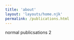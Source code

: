 ```yaml
---
title: 'about'
layout: 'layouts/home.njk'
permalink: /publications.html
---
```


normal publicsations 2